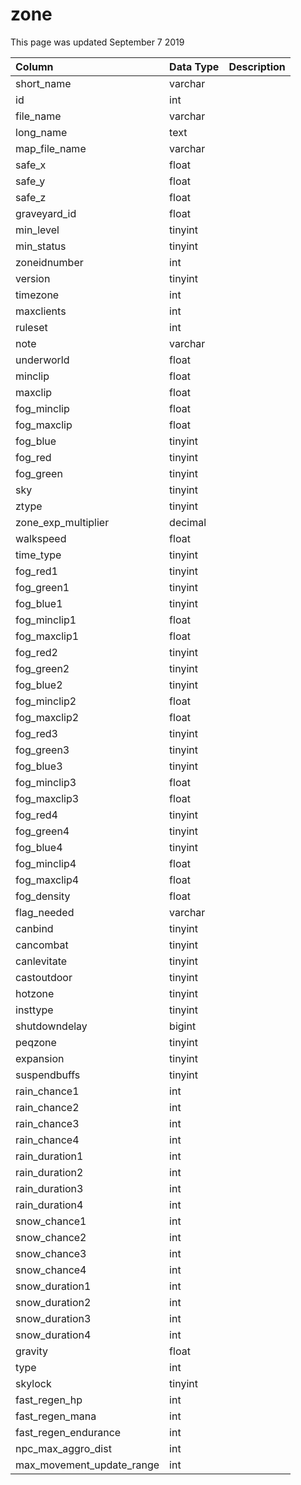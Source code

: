 # zone

This page was updated September 7 2019

| Column | Data Type | Description |
| :--- | :--- | :--- |
| short\_name | varchar |  |
| id | int |  |
| file\_name | varchar |  |
| long\_name | text |  |
| map\_file\_name | varchar |  |
| safe\_x | float |  |
| safe\_y | float |  |
| safe\_z | float |  |
| graveyard\_id | float |  |
| min\_level | tinyint |  |
| min\_status | tinyint |  |
| zoneidnumber | int |  |
| version | tinyint |  |
| timezone | int |  |
| maxclients | int |  |
| ruleset | int |  |
| note | varchar |  |
| underworld | float |  |
| minclip | float |  |
| maxclip | float |  |
| fog\_minclip | float |  |
| fog\_maxclip | float |  |
| fog\_blue | tinyint |  |
| fog\_red | tinyint |  |
| fog\_green | tinyint |  |
| sky | tinyint |  |
| ztype | tinyint |  |
| zone\_exp\_multiplier | decimal |  |
| walkspeed | float |  |
| time\_type | tinyint |  |
| fog\_red1 | tinyint |  |
| fog\_green1 | tinyint |  |
| fog\_blue1 | tinyint |  |
| fog\_minclip1 | float |  |
| fog\_maxclip1 | float |  |
| fog\_red2 | tinyint |  |
| fog\_green2 | tinyint |  |
| fog\_blue2 | tinyint |  |
| fog\_minclip2 | float |  |
| fog\_maxclip2 | float |  |
| fog\_red3 | tinyint |  |
| fog\_green3 | tinyint |  |
| fog\_blue3 | tinyint |  |
| fog\_minclip3 | float |  |
| fog\_maxclip3 | float |  |
| fog\_red4 | tinyint |  |
| fog\_green4 | tinyint |  |
| fog\_blue4 | tinyint |  |
| fog\_minclip4 | float |  |
| fog\_maxclip4 | float |  |
| fog\_density | float |  |
| flag\_needed | varchar |  |
| canbind | tinyint |  |
| cancombat | tinyint |  |
| canlevitate | tinyint |  |
| castoutdoor | tinyint |  |
| hotzone | tinyint |  |
| insttype | tinyint |  |
| shutdowndelay | bigint |  |
| peqzone | tinyint |  |
| expansion | tinyint |  |
| suspendbuffs | tinyint |  |
| rain\_chance1 | int |  |
| rain\_chance2 | int |  |
| rain\_chance3 | int |  |
| rain\_chance4 | int |  |
| rain\_duration1 | int |  |
| rain\_duration2 | int |  |
| rain\_duration3 | int |  |
| rain\_duration4 | int |  |
| snow\_chance1 | int |  |
| snow\_chance2 | int |  |
| snow\_chance3 | int |  |
| snow\_chance4 | int |  |
| snow\_duration1 | int |  |
| snow\_duration2 | int |  |
| snow\_duration3 | int |  |
| snow\_duration4 | int |  |
| gravity | float |  |
| type | int |  |
| skylock | tinyint |  |
| fast\_regen\_hp | int |  |
| fast\_regen\_mana | int |  |
| fast\_regen\_endurance | int |  |
| npc\_max\_aggro\_dist | int |  |
| max\_movement\_update\_range | int |  |

